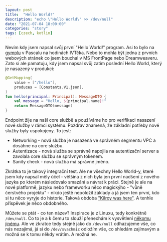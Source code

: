```yaml
---
layout: post
title:  "Hello World!"
description: "echo \"Hello World\" >> /dev/null"
date: "2021-07-04 18:00:00"
categories: "story"
tags: [czech, kotlin]
---
```


Nevím kdy jsem napsal svůj první "Hello World!" program. Asi to bylo na [gymplu][gymvod] v Pascalu na hodinách IVTčka. Nebo to mohla být jedna z prvních webových stránek co jsem bouchal v MS FrontPage nebo Dreamweaveru. Zato si ale pamatuju, kdy jsem napsal svůj zatím poslední Hello World, který je nasazený v produkci:

```kotlin
@GetMapping(
    value = ["/hello"],
    produces = [Constants.V1.json],
)
fun hello(principal: Principal): MessageDTO {
    val message = "Hello, ${principal.name}!"
    return MessageDTO(message)
}
```

Endpoint žije na naší core službě a používáme ho pro verifikaci nasazení nové služby v rámci systému. Pozdrav znamená, že základní potřeby nové služby byly uspokojeny. To jest:

- Networking - nová služba je nasazená ve správném segmentu VPC a dosáhne na core službu.
- Autentizace - nová služba se správně napojila na autentizační server a zavolala core službu se správným tokenem.
- Sanity check - nová služba má správné jméno.

Zkrátka to je takový integrační test. Ale ne všechny Hello World-y, které jsem kdy napsal měly účel - většina z nich byla jen první nadšení z nového jazyka po kterém následovalo smazání a návrat k práci. Stejně je ale na nové platformě, jazyku nebo frameworku něco magickýho - "vůně čerstvého projektu" - nikdo ještě nepoložil základy a já jsem ten první, kdo si tu něco vyryje do historie. Taková obdoba ["Kilroy was here"][kilroy]. A tenhle příspěvek je něco obdobného.

Můžete se ptát - co ten název? Inspirace je z Linuxu, tedy konkrétně `/dev/null`. Co to je a k čemu to slouží přenechám k vysvětlení [někomu jinému][linuxhint]. Ale ve zkratce tedy stejně jako do `/dev/null` odhazujeme vše, co nás nezajímá, já si do `/dev/svachmic` odložím vše, co shledám zajímavým a možná se k tomu někdy vrátím. A možná ne.

[gymvod]: https://gymvod.cz/
[kilroy]: https://en.wikipedia.org/wiki/Kilroy_was_here
[linuxhint]: https://linuxhint.com/what_is_dev_null/